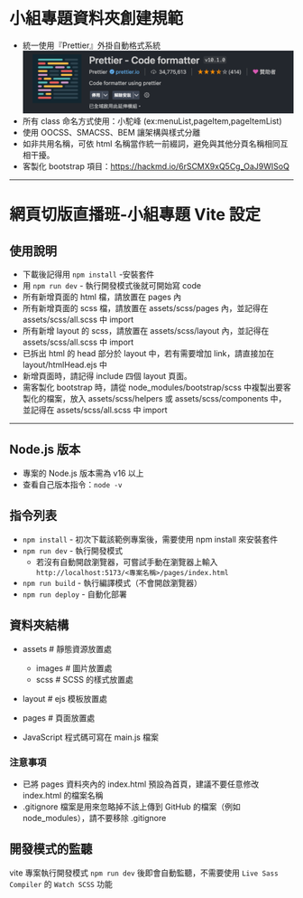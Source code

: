 # 小組專題資料夾創建規範

-   統一使用『Prettier』外掛自動格式系統
    ![](./assets/images/image.png)
-   所有 class 命名方式使用：小駝峰 (ex:menuList,pageItem,pageItemList)
-   使用 OOCSS、SMACSS、BEM 讓架構與樣式分離
-   如非共用名稱，可依 html 名稱當作統一前綴詞，避免與其他分頁名稱相同互相干擾。
-   客製化 bootstrap 項目：https://hackmd.io/6rSCMX9xQ5Cg_OaJ9WISoQ

---

# 網頁切版直播班-小組專題 Vite 設定

## 使用說明

-   下載後記得用 `npm install` -安裝套件
-   用 `npm run dev` - 執行開發模式後就可開始寫 code
-   所有新增頁面的 html 檔，請放置在 pages 內
-   所有新增頁面的 scss 檔，請放置在 assets/scss/pages 內，並記得在 assets/scss/all.scss 中 import
-   所有新增 layout 的 scss，請放置在 assets/scss/layout 內，並記得在 assets/scss/all.scss 中 import
-   已拆出 html 的 head 部分於 layout 中，若有需要增加 link，請直接加在 layout/htmlHead.ejs 中
-   新增頁面時，請記得 include 四個 layout 頁面。
-   需客製化 bootstrap 時，請從 node_modules/bootstrap/scss
    中複製出要客製化的檔案，放入 assets/scss/helpers 或 assets/scss/components 中，
    並記得在 assets/scss/all.scss 中 import

---

## Node.js 版本

-   專案的 Node.js 版本需為 v16 以上
-   查看自己版本指令：`node -v`

## 指令列表

-   `npm install` - 初次下載該範例專案後，需要使用 npm install 來安裝套件
-   `npm run dev` - 執行開發模式
    -   若沒有自動開啟瀏覽器，可嘗試手動在瀏覽器上輸入
        `http://localhost:5173/<專案名稱>/pages/index.html`
-   `npm run build` - 執行編譯模式（不會開啟瀏覽器）
-   `npm run deploy` - 自動化部署

## 資料夾結構

-   assets # 靜態資源放置處

    -   images # 圖片放置處
    -   scss # SCSS 的樣式放置處

-   layout # ejs 模板放置處
-   pages # 頁面放置處

-   JavaScript 程式碼可寫在 main.js 檔案

### 注意事項

-   已將 pages 資料夾內的 index.html 預設為首頁，建議不要任意修改 index.html 的檔案名稱
-   .gitignore 檔案是用來忽略掉不該上傳到 GitHub 的檔案（例如 node_modules），請不要移除 .gitignore

## 開發模式的監聽

vite 專案執行開發模式 `npm run dev` 後即會自動監聽，不需要使用 `Live Sass Compiler` 的 `Watch SCSS` 功能
